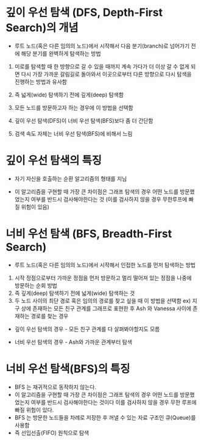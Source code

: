 # 깊이 우선 탐색 (DFS, Depth-First Search)의 개념

- 루트 노드(혹은 다른 임의의 노드)에서 시작해서 다음 분기(branch)로 넘어가기 전에 해당 분기를 완벽하게 탐색하는 방법

1. 미로를 탐색할 때 한 방향으로 갈 수 있을 때까지 계속 가다가 더 이상 갈 수 없게 되면 다시 가장 가까운 갈림길로 돌아와서 이곳으로부터 다른 방향으로 다시 탐색을 진행하는 방법과 유사함

2. 즉 넓게(wide) 탐색하기 전에 깊게(deep) 탐색함 

3. 모든 노드를 방문하고자 하는 경우에 이 방법을 선택함

4. 깊이 우선 탐색(DFS)이 너비 우선 탐색(BFS)보다 좀 더 간단함

5. 검색 속도 자체는 너비 우선 탐색(BFS)에 비해서 느림

# 깊이 우선 탐색의 특징

- 자기 자신을 호출하는 순환 알고리즘의 형태를 지님

- 이 알고리즘을 구현할 때 가장 큰 차이점은 그래프 탐색의 경우 어떤 노드를 방문했었는지 여부를 반드시 검사해야한다는 것 (이를 검사하지 않을 경우 무한루프에 빠질 위험이 있음)

# 너비 우선 탐색 (BFS, Breadth-First Search)

- 루트 노드(혹은 다른 임의의 노드)에서 시작해서 인접한 노드를 먼저 탐색하는 방법

1. 시작 정점으로부터 가까운 정점을 먼저 방문하고 멀리 떨어져 있는 정점을 나중에 방문하는 순회 방법
2. 즉 깊게(deep) 탐색하기 전에 넓게(wide) 탐색하는 것
3. 두 노드 사이의 최단 경로 혹은 임의의 경로를 찾고 싶을 때 이 방법을 선택함
ex) 지구 상에 존재하는 모든 친구 관계를 그래프로 표현한 후 Ash 와 Vanessa 사이에 존재하는 경로를 찾는 경우

* 깊이 우선 탐색의 경우 - 모든 친구 관계를 다 살펴봐야할지도 모름

* 너비 우선 탐색의 경우 - Ash와 가까운 관계부터 탐색

# 너비 우선 탐색(BFS)의 특징

- BFS 는 재귀적으로 동작하지 않는다.
- 이 알고리즘을 구현할 때 가장 큰 차이점은 그래프 탐색의 경우 어떤 노드를 방문했었는지 여부를 반드시 검사해야한다는 것이다 이를 검사하지 않을 경우 무한 루프에 빠질 위험이 있다.
- BFS 는 방문한 노드들을 차례로 저장한 후 꺼낼 수 있는 자료 구조인 큐(Queue)를 사용함 
- 즉 선입선출(FIFO) 원칙으로 탐색